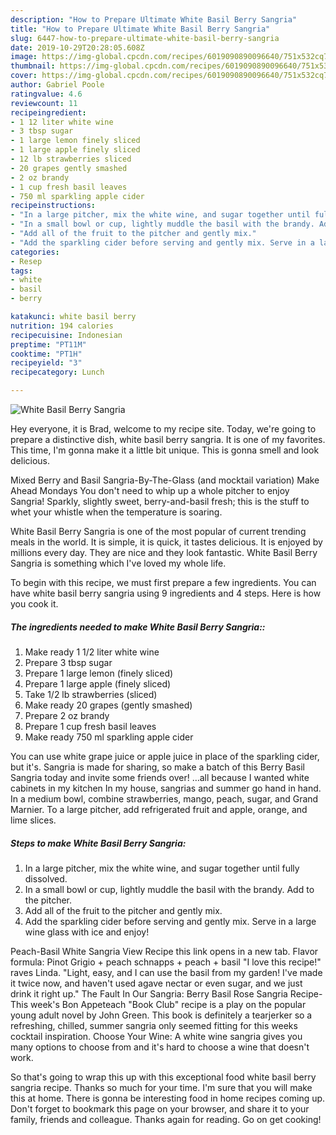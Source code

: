 ```yaml
---
description: "How to Prepare Ultimate White Basil Berry Sangria"
title: "How to Prepare Ultimate White Basil Berry Sangria"
slug: 6447-how-to-prepare-ultimate-white-basil-berry-sangria
date: 2019-10-29T20:28:05.608Z
image: https://img-global.cpcdn.com/recipes/6019090890096640/751x532cq70/white-basil-berry-sangria-recipe-main-photo.jpg
thumbnail: https://img-global.cpcdn.com/recipes/6019090890096640/751x532cq70/white-basil-berry-sangria-recipe-main-photo.jpg
cover: https://img-global.cpcdn.com/recipes/6019090890096640/751x532cq70/white-basil-berry-sangria-recipe-main-photo.jpg
author: Gabriel Poole
ratingvalue: 4.6
reviewcount: 11
recipeingredient:
- 1 12 liter white wine
- 3 tbsp sugar
- 1 large lemon finely sliced
- 1 large apple finely sliced
- 12 lb strawberries sliced
- 20 grapes gently smashed
- 2 oz brandy
- 1 cup fresh basil leaves
- 750 ml sparkling apple cider
recipeinstructions:
- "In a large pitcher, mix the white wine, and sugar together until fully dissolved."
- "In a small bowl or cup, lightly muddle the basil with the brandy. Add to the pitcher."
- "Add all of the fruit to the pitcher and gently mix."
- "Add the sparkling cider before serving and gently mix. Serve in a large wine glass with ice and enjoy!"
categories:
- Resep
tags:
- white
- basil
- berry

katakunci: white basil berry
nutrition: 194 calories
recipecuisine: Indonesian
preptime: "PT11M"
cooktime: "PT1H"
recipeyield: "3"
recipecategory: Lunch

---
```



![White Basil Berry Sangria](https://img-global.cpcdn.com/recipes/6019090890096640/751x532cq70/white-basil-berry-sangria-recipe-main-photo.jpg)

Hey everyone, it is Brad, welcome to my recipe site. Today, we're going to prepare a distinctive dish, white basil berry sangria. It is one of my favorites. This time, I'm gonna make it a little bit unique. This is gonna smell and look delicious.

Mixed Berry and Basil Sangria-By-The-Glass (and mocktail variation) Make Ahead Mondays You don&#39;t need to whip up a whole pitcher to enjoy Sangria! Sparkly, slightly sweet, berry-and-basil fresh; this is the stuff to whet your whistle when the temperature is soaring.

White Basil Berry Sangria is one of the most popular of current trending meals in the world. It is simple, it is quick, it tastes delicious. It is enjoyed by millions every day. They are nice and they look fantastic. White Basil Berry Sangria is something which I've loved my whole life.


To begin with this recipe, we must first prepare a few ingredients. You can have white basil berry sangria using 9 ingredients and 4 steps. Here is how you cook it.

##### The ingredients needed to make White Basil Berry Sangria::

1. Make ready 1 1/2 liter white wine
1. Prepare 3 tbsp sugar
1. Prepare 1 large lemon (finely sliced)
1. Prepare 1 large apple (finely sliced)
1. Take 1/2 lb strawberries (sliced)
1. Make ready 20 grapes (gently smashed)
1. Prepare 2 oz brandy
1. Prepare 1 cup fresh basil leaves
1. Make ready 750 ml sparkling apple cider


You can use white grape juice or apple juice in place of the sparkling cider, but it&#39;s. Sangria is made for sharing, so make a batch of this Berry Basil Sangria today and invite some friends over! …all because I wanted white cabinets in my kitchen In my house, sangrias and summer go hand in hand. In a medium bowl, combine strawberries, mango, peach, sugar, and Grand Marnier. To a large pitcher, add refrigerated fruit and apple, orange, and lime slices. 

##### Steps to make White Basil Berry Sangria:

1. In a large pitcher, mix the white wine, and sugar together until fully dissolved.
1. In a small bowl or cup, lightly muddle the basil with the brandy. Add to the pitcher.
1. Add all of the fruit to the pitcher and gently mix.
1. Add the sparkling cider before serving and gently mix. Serve in a large wine glass with ice and enjoy!


Peach-Basil White Sangria View Recipe this link opens in a new tab. Flavor formula: Pinot Grigio + peach schnapps + peach + basil &#34;I love this recipe!&#34; raves Linda. &#34;Light, easy, and I can use the basil from my garden! I&#39;ve made it twice now, and haven&#39;t used agave nectar or even sugar, and we just drink it right up.&#34; The Fault In Our Sangria: Berry Basil Rose Sangria Recipe-This week&#39;s Bon Appeteach &#34;Book Club&#34; recipe is a play on the popular young adult novel by John Green. This book is definitely a tearjerker so a refreshing, chilled, summer sangria only seemed fitting for this weeks cocktail inspiration. Choose Your Wine: A white wine sangria gives you many options to choose from and it&#39;s hard to choose a wine that doesn&#39;t work. 

So that's going to wrap this up with this exceptional food white basil berry sangria recipe. Thanks so much for your time. I'm sure that you will make this at home. There is gonna be interesting food in home recipes coming up. Don't forget to bookmark this page on your browser, and share it to your family, friends and colleague. Thanks again for reading. Go on get cooking!
